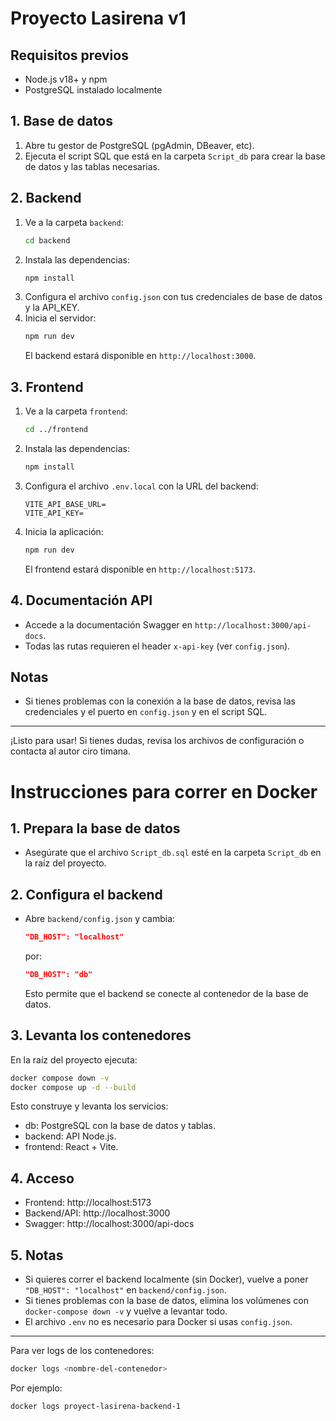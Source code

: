# Proyecto Lasirena v1

## Requisitos previos
- Node.js v18+ y npm
- PostgreSQL instalado localmente

## 1. Base de datos
1. Abre tu gestor de PostgreSQL (pgAdmin, DBeaver, etc).
2. Ejecuta el script SQL que está en la carpeta `Script_db` para crear la base de datos y las tablas necesarias.

## 2. Backend
1. Ve a la carpeta `backend`:
   ```sh
   cd backend
   ```
2. Instala las dependencias:
   ```sh
   npm install
   ```
3. Configura el archivo `config.json` con tus credenciales de base de datos y la API_KEY.
4. Inicia el servidor:
   ```sh
   npm run dev
   ```
   El backend estará disponible en `http://localhost:3000`.

## 3. Frontend
1. Ve a la carpeta `frontend`:
   ```sh
   cd ../frontend
   ```
2. Instala las dependencias:
   ```sh
   npm install
   ```
3. Configura el archivo `.env.local` con la URL del backend:
   ```env
   VITE_API_BASE_URL=
   VITE_API_KEY=
   ```
4. Inicia la aplicación:
   ```sh
   npm run dev
   ```
   El frontend estará disponible en `http://localhost:5173`.

## 4. Documentación API
- Accede a la documentación Swagger en `http://localhost:3000/api-docs`.
- Todas las rutas requieren el header `x-api-key` (ver `config.json`).

## Notas
- Si tienes problemas con la conexión a la base de datos, revisa las credenciales y el puerto en `config.json` y en el script SQL.


---
¡Listo para usar! Si tienes dudas, revisa los archivos de configuración o contacta al autor ciro timana.


# Instrucciones para correr en Docker

## 1. Prepara la base de datos
- Asegúrate que el archivo `Script_db.sql` esté en la carpeta `Script_db` en la raíz del proyecto.

## 2. Configura el backend
- Abre `backend/config.json` y cambia:
   ```json
   "DB_HOST": "localhost"
   ```
   por:
   ```json
   "DB_HOST": "db"
   ```
   Esto permite que el backend se conecte al contenedor de la base de datos.

## 3. Levanta los contenedores
En la raíz del proyecto ejecuta:
```sh
docker compose down -v
docker compose up -d --build
```
Esto construye y levanta los servicios:
- db: PostgreSQL con la base de datos y tablas.
- backend: API Node.js.
- frontend: React + Vite.

## 4. Acceso
- Frontend: http://localhost:5173
- Backend/API: http://localhost:3000
- Swagger: http://localhost:3000/api-docs

## 5. Notas
- Si quieres correr el backend localmente (sin Docker), vuelve a poner `"DB_HOST": "localhost"` en `backend/config.json`.
- Si tienes problemas con la base de datos, elimina los volúmenes con `docker-compose down -v` y vuelve a levantar todo.
- El archivo `.env` no es necesario para Docker si usas `config.json`.

---
Para ver logs de los contenedores:
```sh
docker logs <nombre-del-contenedor>
```
Por ejemplo:
```sh
docker logs proyect-lasirena-backend-1
```
